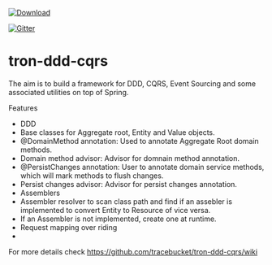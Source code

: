 
[ ![Download](https://api.bintray.com/packages/tracebucket/X1/tron-ddd-cqrs/images/download.svg) ](https://bintray.com/tracebucket/X1/tron-ddd-cqrs/_latestVersion)

[![Gitter](https://badges.gitter.im/Join%20Chat.svg)](https://gitter.im/tracebucket/tron-ddd-cqrs?utm_source=badge&utm_medium=badge&utm_campaign=pr-badge)

# tron-ddd-cqrs
The aim is to build a framework for DDD, CQRS, Event Sourcing and some associated utilities on top of Spring. 

Features
 - DDD
  - Base classes for Aggregate root, Entity and Value objects. 
  - @DomainMethod annotation: Used to annotate Aggregate Root domain methods. 
  - Domain method advisor: Advisor for domnain method annotation. 
  - @PersistChanges annotation: User to annotate domain service methods, which will mark methods to flush changes. 
  - Persist changes advisor: Advisor for persist changes annotation. 
 - Assemblers
  - Assembler resolver to scan class path and find if an assebler is implemented to convert Entity to Resource of vice versa. 
  - If an Assembler is not implemented, create one at runtime. 
 - Request mapping over riding 
 - 
 
For more details check https://github.com/tracebucket/tron-ddd-cqrs/wiki
